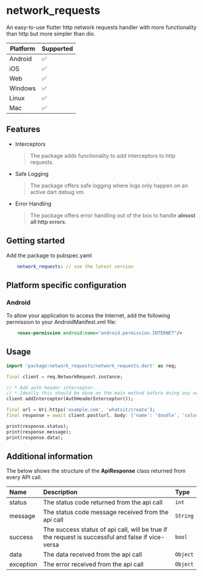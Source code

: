 
# network_requests

An easy-to-use flutter http network requests handler with more functionality than http but more simpler than dio.

Platform  | Supported
------------- | -------------
Android  | ✅
iOS  | ✅
Web  | ✅
Windows  | ✅
Linux  | ✅
Mac  | ✅

## Features

* Interceptors
  > The package adds functionality to add interceptors to http requests.

* Safe Logging
  > The package offers safe logging where logs only happen on an active dart debug vm.

* Error Handling
  > The package offers error handling out of the box to handle __almost all http errors__.

## Getting started

Add the package to pubspec.yaml

``` yaml
    network_requests: // use the latest version
```

## Platform specific configuration

### Android

To allow your application to access the Internet, add the following permission to your AndroidManifest.xml file:

``` xml
    <uses-permission android:name="android.permission.INTERNET"/>
```

## Usage

```dart
import 'package:network_requests/network_requests.dart' as req;

final client = req.NetworkRequest.instance;

// * Add auth header interceptor.
// * Ideally this should be done on the main method before doing any network calls.
client.addInterceptor(AuthHeaderInterceptor());

final url = Uri.https('example.com', 'whatsit/create');
final response = await client.post(url, body: {'name': 'doodle', 'color': 'blue'});

print(response.status);
print(response.message);
print(response.data);
```

## Additional information

The below shows the structure of the __ApiResponse__ class returned from every API call.

Name | Description| Type
| :--- | :--- | :---
status  | The status code returned from the api call | `int`
message  | The status code message received from the api call | `String`
success  | The success status of api call, will be true if the request is successful and false if vice-versa | `bool`
data  | The data received from the api call | `Object`
exception  | The error received from the api call | `Object`
